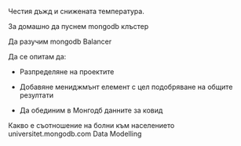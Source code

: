Честия дъжд и снижената температура.

За домашно да пуснем mongodb клъстер

Да разучим mongodb Balancer

Да се опитам да:
- Разпределяне на проектите
- Добавяне мениджмънт елемент с цел подобряване на общите резултати

- Да обединим в Монгодб данните за ковид

Какво е съотношение на болни към населението
universitet.mongodb.com Data Modelling
